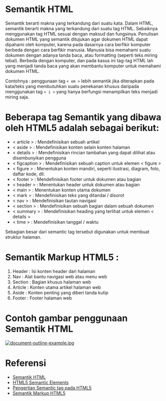 # Semantik HTML
Semantik berarti makna yang terkandung dari suatu kata. Dalam HTML, semantik berarti makna yang terkandung dari suatu tag HTML. Sebaiknya menggunakan tag HTML sesuai dengan maksud dan fungsinya.
Penulisan dokumen HTML yang semantik ditujukan agar dokumen HTML dapat dipahami oleh komputer, karena pada dasarnya cara berfikir komputer berbeda dengan cara berfikir manusia.
Manusia bisa memahami suatu dokumen dengan adanya tanda baca, atau formatting (seperti teks miring tebal). Berbeda dengan komputer, dan pada kasus ini tag-tag HTML lah yang menjadi tanda baca yang akan membantu komputer untuk memahami dokumen HTML.

Contohnya : penggunaan tag `< em >` lebih semantik jika diterapkan pada kata/teks yang membutuhkan suatu penekanan khusus daripada menggunakan tag `< i >` yang hanya berfungsi menampilkan teks menjadi miring saja.

# Beberapa tag Semantik yang dibawa oleh HTML5 adalah sebagai berikut:

* < article > : Mendefinisikan sebuah artikel
* < aside > : Mendefinisikan konten selain konten halaman
* < details > : Mendefinisikan rincian tambahan yang dapat dilihat atau disembunyikan pengguna
* < figcaption > : Mendefinisikan sebuah caption untuk elemen < figure >
* < figure > : Menentukan konten mandiri, seperti ilustrasi, diagram, foto, daftar kode, dll.
* < footer > : Mendefinisikan footer untuk dokumen atau bagian
* < header > : Menentukan header untuk dokumen atau bagian
* < main > : Menentukan konten utama dokumen
* < mark > : Mendefinisikan teks yang ditandai / disorot
* < nav > : Mendefinisikan tautan navigasi
* < section > : Mendefinisikan sebuah bagian dalam sebuah dokumen
* < summary > : Mendefinisikan heading yang terlihat untuk elemen < details >
* < time > : Mendefinisikan tanggal / waktu

Sebagian besar dari semantic tag tersebut digunakan untuk membuat struktur halaman.

# Semantik Markup HTML5 :
1. Header : Isi konten header dari halaman
2. Nav : Alat bantu navigasi web atau menu web
3. Section : Bagian khusus halaman web
4. Article : Konten utama artikel halaman web
5. Aside : Konten penting yang diberi tanda kutip
6. Footer : Footer halaman web

# Contoh gambar penggunaan Semantik HTML
[![document-outline-example.jpg](https://s1.postimg.org/9s1vrmx0sv/document-outline-example.jpg)](https://postimg.org/image/6j2ruz9j63/)

# Referensi
* [Semantik HTML](http://www.webhozz.com/blog/semantik-html/)
* [HTML5 Semantic Elements](https://www.w3schools.com/html/html5_semantic_elements.asp)
* [Pengertian Semantic tag pada HTML5](http://www.duniailkom.com/tutorial-belajar-html5-pengertian-semantic-tag-pada-html5/)
* [Semantik Markup HTML5](https://mkhuda.com/teknologi/semantik-markup-html5/)
